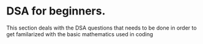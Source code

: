 # DSA for beginners.

This section deals with the DSA questions that needs to be done in order to get familarized with the basic mathematics used in coding
